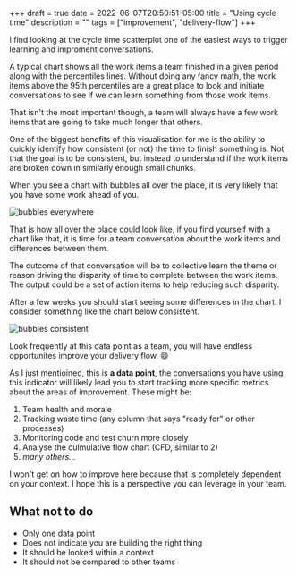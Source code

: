 +++ 
draft = true
date = 2022-06-07T20:50:51-05:00
title = "Using cycle time"
description = ""
tags = ["improvement", "delivery-flow"]
+++

I find looking at the cycle time scatterplot one of the easiest ways to trigger
learning and improment conversations.

A typical chart shows all the work items a team finished in a given period along
with the percentiles lines. Without doing any fancy math, the work items above
the 95th percentiles are a great place to look and initiate conversations to
see if we can learn something from those work items.

That isn't the most important though, a team will always have a few work items
that are going to take much longer that others.

One of the biggest benefits of this visualisation for me is the ability to
quickly identify how consistent (or not) the time to finish something is. Not
that the goal is to be consistent, but instead to understand if the work items
are broken down in similarly enough small chunks.

When you see a chart with bubbles all over the place, it is very likely that you
have some work ahead of you.

![bubbles everywhere](/images/cycle-time-everywhere.png)

That is how all over the place could look like, if you find yourself with a
chart like that, it is time for a team conversation about the work items and
differences between them.

The outcome of that conversation will be to collective learn the theme or reason
driving the disparity of time to complete between the work items. The output
could be a set of action items to help reducing such disparity.

After a few weeks you should start seeing some differences in the chart. I
consider something like the chart below consistent.

![bubbles consistent](/images/cycle-time-consistent.png)

Look frequently at this data point as a team, you will have endless opportunites
improve your delivery flow. :smile:

As I just mentioined, this is **a data point**, the conversations you have using
this indicator will likely lead you to start tracking more specific metrics
about the areas of improvement. These might be:

1. Team health and morale
1. Tracking waste time (any column that says "ready for" or other processes)
1. Monitoring code and test churn more closely
1. Analyse the culmulative flow chart (CFD, similar to 2)
1. _many others..._

I won't get on how to improve here because that is completely dependent on your
context. I hope this is a perspective you can leverage in your team.

## What not to do

- Only one data point
- Does not indicate you are building the right thing
- It should be looked within a context
- It should not be compared to other teams
